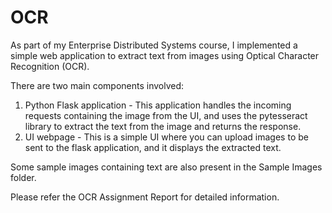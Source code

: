 # OCR
As part of my Enterprise Distributed Systems course, I implemented a simple web application to extract text from images using Optical Character Recognition (OCR).

There are two main components involved:
1. Python Flask application - This application handles the incoming requests containing the image from the UI, and uses the pytesseract library to extract the text from the image and returns the response.
2. UI webpage - This is a simple UI where you can upload images to be sent to the flask application, and it displays the extracted text.

Some sample images containing text are also present in the Sample Images folder.

Please refer the OCR Assignment Report for detailed information.